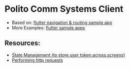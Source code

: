 # Polito Comm Systems Client

- Based on: [flutter navigation & routing sample app](https://flutter.github.io/samples/navigation_and_routing.html)
- More Examples: [flutter sample apps](https://flutter.github.io/samples/#)

## Resources:
- [State Management (to store user token across screens)](https://docs.flutter.dev/development/data-and-backend/state-mgmt/intro)
- [Performing http requests](https://docs.flutter.dev/cookbook/networking/send-data)